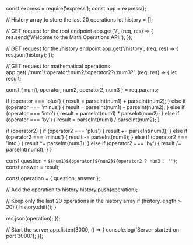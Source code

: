 const express = require('express');
const app = express();

// History array to store the last 20 operations
let history = [];

// GET request for the root endpoint
app.get('/', (req, res) => {
  res.send('Welcome to the Math Operations API!');
});

// GET request for the /history endpoint
app.get('/history', (req, res) => {
  res.json(history);
});

// GET request for mathematical operations
app.get('/:num1/:operator/:num2/:operator2?/:num3?', (req, res) => {
  let result;
  
  const { num1, operator, num2, operator2, num3 } = req.params;

  if (operator === 'plus') {
    result = parseInt(num1) + parseInt(num2);
  } else if (operator === 'minus') {
    result = parseInt(num1) - parseInt(num2);
  } else if (operator === 'into') {
    result = parseInt(num1) * parseInt(num2);
  } else if (operator === 'by') {
    result = parseInt(num1) / parseInt(num2);
  }

  if (operator2) {
    if (operator2 === 'plus') {
      result += parseInt(num3);
    } else if (operator2 === 'minus') {
      result -= parseInt(num3);
    } else if (operator2 === 'into') {
      result *= parseInt(num3);
    } else if (operator2 === 'by') {
      result /= parseInt(num3);
    }
  }

  const question = `${num1}${operator}${num2}${operator2 ? num3 : ''}`;
  const answer = result;

  const operation = {
    question,
    answer
  };

  // Add the operation to history
  history.push(operation);

  // Keep only the last 20 operations in the history array
  if (history.length > 20) {
    history.shift();
  }

  res.json(operation);
});

// Start the server
app.listen(3000, () => {
  console.log('Server started on port 3000.');
});
